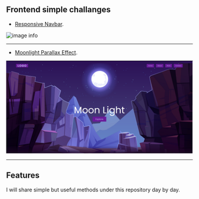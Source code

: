 ## Frontend simple challanges

- [Responsive Navbar](https://ugurkarakurt.github.io/Frontend-Challanges/responsive_navbar/).

![image info](Responsive-Navbar/screenshot.png)
<hr>

- [Moonlight Parallax Effect](https://ugurkarakurt.github.io/Frontend-Challanges/Moonlight-Parallax-Effect/).

![image info](Moonlight-Parallax-Effect/screenshot.png)
<hr>

## Features

I will share simple but useful methods under this repository day by day.
